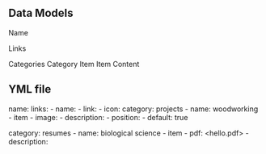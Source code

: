 Data Models
-------------------------------------
Name

Links

Categories
  Category Item
    Item Content


YML file
-----------------------------------
name: 
links:
    - name:
        - link:
        - icon: 
category: projects
    - name: woodworking
        - item
            - image:
            - description:
            - position:
            - default: true

category: resumes
    - name: biological science
        - item
            - pdf: <hello.pdf>
            - description: 


